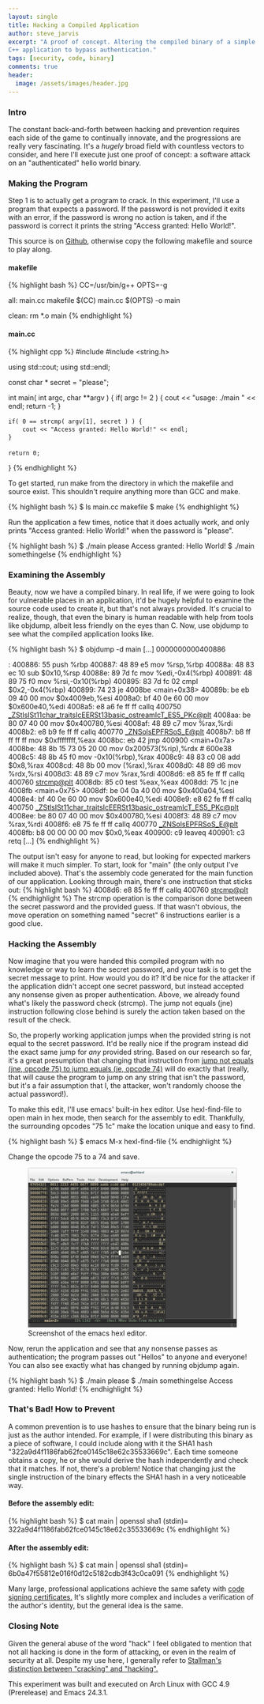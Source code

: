 ```yaml
---
layout: single
title: Hacking a Compiled Application
author: steve_jarvis
excerpt: "A proof of concept. Altering the compiled binary of a simple
C++ application to bypass authentication."
tags: [security, code, binary]
comments: true
header:
  image: /assets/images/header.jpg
---
```


### Intro
The constant back-and-forth between hacking and prevention requires each side of
the game to continually innovate, and the progressions are really very
fascinating. It's a *hugely* broad field with countless vectors to consider,
and here I'll execute just one proof of concept: a software attack on an
"authenticated" hello world binary.


### Making the Program
Step 1 is to actually get a program to crack. In this experiment, I'll use a
program that expects a password. If the password is not provided it exits with
an error, if the password is wrong no action is taken, and if the password is
correct it prints the string "Access granted: Hello World!".

This source is on [Github](https://github.com/stevejarvis/apphack), otherwise
copy the following makefile and source to play along.

#### makefile
{% highlight bash %}
CC=/usr/bin/g++
OPTS=-g

all: main.cc makefile
    $(CC) main.cc $(OPTS) -o main

clean:
    rm *.o main
{% endhighlight %}

#### main.cc
{% highlight cpp %}
#include <iostream>
#include <string.h>

using std::cout;
using std::endl;

const char * secret = "please";

int main( int argc, char **argv )
{
    if( argc != 2 ) {
        cout << "usage: ./main <password>" << endl;
        return -1;
    }

    if( 0 == strcmp( argv[1], secret ) ) {
        cout << "Access granted: Hello World!" << endl;
    }

    return 0;
}
{% endhighlight %}

To get started, run make from the directory in which the makefile and source
exist. This shouldn't require anything more than GCC and make.

{% highlight bash %}
$ ls
main.cc makefile
$ make
{% endhighlight %}

Run the application a few times, notice that it does actually work, and only
prints "Access granted: Hello World!" when the password is "please".

{% highlight bash %}
$ ./main please
Access granted: Hello World!
$ ./main somethingelse
{% endhighlight %}

### Examining the Assembly
Beauty, now we have a compiled binary. In real life, if we were going to look
for vulnerable places in an application, it'd be hugely helpful to examine the
source code used to create it, but that's not always provided. It's crucial to
realize, though, that even the binary is human readable with help from tools
like objdump, albeit less friendly on the eyes than C. Now, use objdump to
see what the compiled application looks like.

{% highlight bash %}
$ objdump -d main
[...]
0000000000400886 <main>:
400886: 55                     push   %rbp
400887: 48 89 e5               mov    %rsp,%rbp
40088a: 48 83 ec 10            sub    $0x10,%rsp
40088e: 89 7d fc               mov    %edi,-0x4(%rbp)
400891: 48 89 75 f0            mov    %rsi,-0x10(%rbp)
400895: 83 7d fc 02            cmpl   $0x2,-0x4(%rbp)
400899: 74 23                  je     4008be <main+0x38>
40089b: be eb 09 40 00         mov    $0x4009eb,%esi
4008a0: bf 40 0e 60 00         mov    $0x600e40,%edi
4008a5: e8 a6 fe ff ff         callq  400750 <_ZStlsISt11char_traitsIcEERSt13basic_ostreamIcT_ES5_PKc@plt>
4008aa: be 80 07 40 00         mov    $0x400780,%esi
4008af: 48 89 c7               mov    %rax,%rdi
4008b2: e8 b9 fe ff ff         callq  400770 <_ZNSolsEPFRSoS_E@plt>
4008b7: b8 ff ff ff ff         mov    $0xffffffff,%eax
4008bc: eb 42                  jmp    400900 <main+0x7a>
4008be: 48 8b 15 73 05 20 00   mov    0x200573(%rip),%rdx        # 600e38 <secret>
4008c5: 48 8b 45 f0            mov    -0x10(%rbp),%rax
4008c9: 48 83 c0 08            add    $0x8,%rax
4008cd: 48 8b 00               mov    (%rax),%rax
4008d0: 48 89 d6               mov    %rdx,%rsi
4008d3: 48 89 c7               mov    %rax,%rdi
4008d6: e8 85 fe ff ff         callq  400760 <strcmp@plt>
4008db: 85 c0                  test   %eax,%eax
4008dd: 75 1c                  jne    4008fb <main+0x75>
4008df: be 04 0a 40 00         mov    $0x400a04,%esi
4008e4: bf 40 0e 60 00         mov    $0x600e40,%edi
4008e9: e8 62 fe ff ff         callq  400750 <_ZStlsISt11char_traitsIcEERSt13basic_ostreamIcT_ES5_PKc@plt>
4008ee: be 80 07 40 00         mov    $0x400780,%esi
4008f3: 48 89 c7               mov    %rax,%rdi
4008f6: e8 75 fe ff ff         callq  400770 <_ZNSolsEPFRSoS_E@plt>
4008fb: b8 00 00 00 00         mov    $0x0,%eax
400900: c9                     leaveq
400901: c3                     retq
[...]
{% endhighlight %}

The output isn't easy for anyone to read, but looking for expected markers will
make it much simpler. To start, look for "main" (the only output I've included
above). That's the assembly code generated for the main function of our
application. Looking through main, there's one instruction that sticks out:
{% highlight bash %}
4008d6: e8 85 fe ff ff        callq  400760 <strcmp@plt>
{% endhighlight %}
The strcmp operation is the comparison done between the secret password and the
provided guess. If that wasn't obvious, the move operation on something named
"secret" 6 instructions earlier is a good clue.

### Hacking the Assembly
Now imagine that you were handed this compiled program with no knowledge or way
to learn the secret password, and your task is to get the secret message to
print. How would you do it? It'd be nice for the attacker if the application
didn't accept one secret password, but instead accepted any nonsense given as
proper authentication. Above, we already found what's likely the password check
(strcmp). The jump not equals (jne) instruction following close behind is surely
the action taken based on the result of the check.

So, the properly working application jumps when the provided string is not equal
to the secret password. It'd be really nice if the program instead did the exact
same jump for <i>any</i> provided string. Based on our research so far, it's
a great presumption that changing that instruction from [jump not equals
(jne, opcode 75) to jump equals (je, opcode 74)](http://unixwiz.net/techtips/x86-jumps.html)
will do exactly that (really, that will cause the program to jump on any string
that isn't the password, but it's a fair assumption that I, the attacker, won't
randomly choose the actual password!).

To make this edit, I'll use emacs' built-in hex editor. Use hexl-find-file to
open main in hex mode, then search for the assembly to edit. Thankfully, the
surrounding opcodes "75 1c" make the location unique and easy to find.

{% highlight bash %}
$ emacs
M-x hexl-find-file
{% endhighlight %}

Change the opcode 75 to a 74 and save.
<figure>
    <a href="/assets/images/emacs_hexl_after.png"><img src="/assets/images/emacs_hexl_after.png"></a>
    <figcaption>Screenshot of the emacs hexl editor.</figcaption>
</figure>

Now, rerun the application and see that any nonsense passes as authentication;
the program passes out "Hellos" to anyone and everyone! You can also see exactly
what has changed by running objdump again.

{% highlight bash %}
$ ./main please
$ ./main somethingelse
Access granted: Hello World!
{% endhighlight %}

### That's Bad! How to Prevent
A common prevention is to use hashes to ensure that the binary being run is just
as the author intended. For example, if I were distributing this binary as a
piece of software, I could include along with it the SHA1 hash
"322a9d4f1186fab62fce0145c18e62c35533669c". Each time someone obtains a copy, he
or she would derive the hash independently and check that it matches. If not,
there's a problem! Notice that changing just the single instruction of the
binary effects the SHA1 hash in a very noticeable way.

#### Before the assembly edit:
{% highlight bash %}
$ cat main | openssl sha1
(stdin)= 322a9d4f1186fab62fce0145c18e62c35533669c
{% endhighlight %}

#### After the assembly edit:
{% highlight bash %}
$ cat main | openssl sha1
(stdin)= 6b0a47f55812e016f0d12c5182cdb3f43c0ca091
{% endhighlight %}

Many large, professional applications achieve the same safety with [code signing
certificates.](http://msdn.microsoft.com/en-us/library/ie/ms537361%28v=vs.85%29.aspx)
It's slightly more complex and includes a verification of the
author's identity, but the general idea is the same.

### Closing Note
Given the general abuse of the word "hack" I feel obligated to mention that
not all hacking is done in the form of attacking, or even in the realm of
security at all. Despite my use here, I generally refer to [Stallman's
distinction between "cracking" and "hacking".](https://www.stallman.org/articles/on-hacking.html)

This experiment was built and executed on Arch Linux with GCC 4.9 (Prerelease)
and Emacs 24.3.1.
